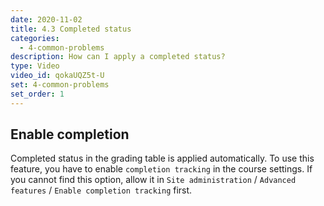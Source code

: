 ```yaml
---
date: 2020-11-02
title: 4.3 Completed status
categories:
  - 4-common-problems
description: How can I apply a completed status?
type: Video
video_id: qokaUQZ5t-U
set: 4-common-problems
set_order: 1
---
```


## Enable completion

Completed status in the grading table is applied automatically. To use this feature, you have to enable `completion tracking` in
the course settings. If you cannot find this option, allow it in `Site administration` / `Advanced features` /
`Enable completion tracking` first.
